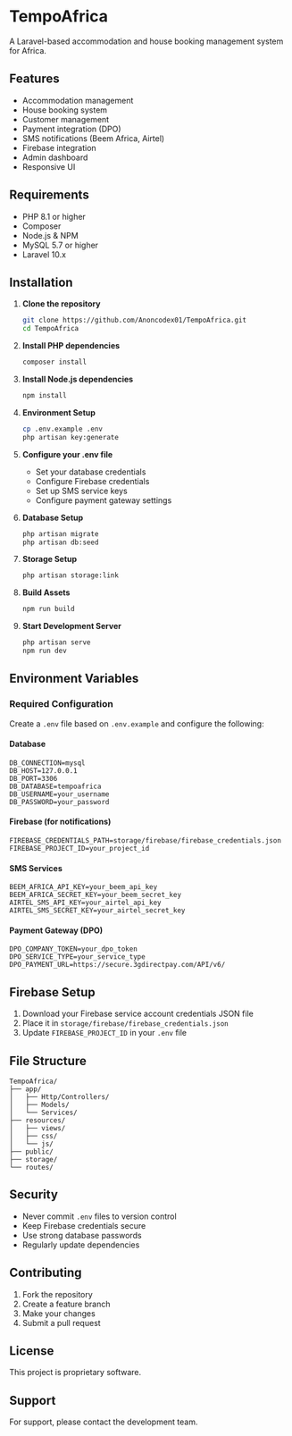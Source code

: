 # TempoAfrica

A Laravel-based accommodation and house booking management system for Africa.

## Features

- Accommodation management
- House booking system
- Customer management
- Payment integration (DPO)
- SMS notifications (Beem Africa, Airtel)
- Firebase integration
- Admin dashboard
- Responsive UI

## Requirements

- PHP 8.1 or higher
- Composer
- Node.js & NPM
- MySQL 5.7 or higher
- Laravel 10.x

## Installation

1. **Clone the repository**
   ```bash
   git clone https://github.com/Anoncodex01/TempoAfrica.git
   cd TempoAfrica
   ```

2. **Install PHP dependencies**
   ```bash
   composer install
   ```

3. **Install Node.js dependencies**
   ```bash
   npm install
   ```

4. **Environment Setup**
   ```bash
   cp .env.example .env
   php artisan key:generate
   ```

5. **Configure your .env file**
   - Set your database credentials
   - Configure Firebase credentials
   - Set up SMS service keys
   - Configure payment gateway settings

6. **Database Setup**
   ```bash
   php artisan migrate
   php artisan db:seed
   ```

7. **Storage Setup**
   ```bash
   php artisan storage:link
   ```

8. **Build Assets**
   ```bash
   npm run build
   ```

9. **Start Development Server**
   ```bash
   php artisan serve
   npm run dev
   ```

## Environment Variables

### Required Configuration

Create a `.env` file based on `.env.example` and configure the following:

#### Database
```
DB_CONNECTION=mysql
DB_HOST=127.0.0.1
DB_PORT=3306
DB_DATABASE=tempoafrica
DB_USERNAME=your_username
DB_PASSWORD=your_password
```

#### Firebase (for notifications)
```
FIREBASE_CREDENTIALS_PATH=storage/firebase/firebase_credentials.json
FIREBASE_PROJECT_ID=your_project_id
```

#### SMS Services
```
BEEM_AFRICA_API_KEY=your_beem_api_key
BEEM_AFRICA_SECRET_KEY=your_beem_secret_key
AIRTEL_SMS_API_KEY=your_airtel_api_key
AIRTEL_SMS_SECRET_KEY=your_airtel_secret_key
```

#### Payment Gateway (DPO)
```
DPO_COMPANY_TOKEN=your_dpo_token
DPO_SERVICE_TYPE=your_service_type
DPO_PAYMENT_URL=https://secure.3gdirectpay.com/API/v6/
```

## Firebase Setup

1. Download your Firebase service account credentials JSON file
2. Place it in `storage/firebase/firebase_credentials.json`
3. Update `FIREBASE_PROJECT_ID` in your `.env` file

## File Structure

```
TempoAfrica/
├── app/
│   ├── Http/Controllers/
│   ├── Models/
│   └── Services/
├── resources/
│   ├── views/
│   ├── css/
│   └── js/
├── public/
├── storage/
└── routes/
```

## Security

- Never commit `.env` files to version control
- Keep Firebase credentials secure
- Use strong database passwords
- Regularly update dependencies

## Contributing

1. Fork the repository
2. Create a feature branch
3. Make your changes
4. Submit a pull request

## License

This project is proprietary software.

## Support

For support, please contact the development team.
